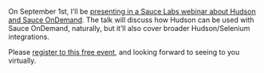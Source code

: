 On September 1st, I’ll be [presenting in a Sauce Labs webinar about Hudson and Sauce OnDemand](http://saucelabs.com/about/webinars#webinar-hudson). The talk will discuss how Hudson can be used with Sauce OnDemand, naturally, but it’ll also cover broader Hudson/Selenium integrations.

Please [register to this free event](https://www1.gotomeeting.com/register/789261128), and looking forward to seeing to you virtually.
